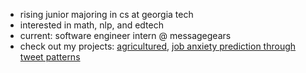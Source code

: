 - rising junior majoring in cs at georgia tech 
- interested in math, nlp, and edtech 
- current: software engineer intern @ messagegears
- check out my projects: [agricultured](https://play.google.com/store/apps/details?id=com.agricultured.agricultured.v1.beta), [job anxiety prediction through tweet patterns](https://link.springer.com/chapter/10.1007/978-981-19-0745-6_13)

<!---
unnathik/unnathik is a ✨ special ✨ repository because its `README.md` (this file) appears on your GitHub profile.
You can click the Preview link to take a look at your changes.
--->
